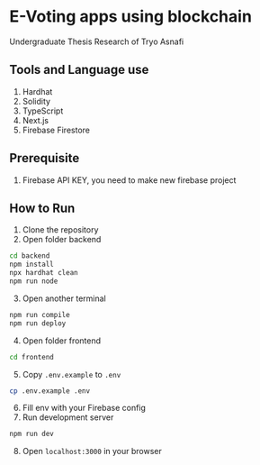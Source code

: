 # E-Voting apps using blockchain
Undergraduate Thesis Research of Tryo Asnafi 


## Tools and Language use
1. Hardhat
2. Solidity
3. TypeScript
4. Next.js
5. Firebase Firestore


## Prerequisite
1. Firebase API KEY, you need to make new firebase project


## How to Run
1. Clone the repository
2. Open folder backend
```sh
cd backend
npm install
npx hardhat clean
npm run node
```
3. Open another terminal
```sh
npm run compile
npm run deploy
```
4. Open folder frontend
```sh
cd frontend
```
5. Copy `.env.example` to `.env`
```sh
cp .env.example .env
``` 
6. Fill env with your Firebase config
7. Run development server
```sh
npm run dev
```
8. Open `localhost:3000` in your browser